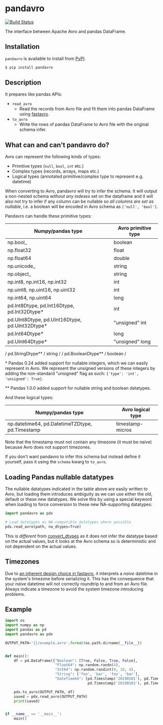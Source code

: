# pandavro

[![Build Status](https://travis-ci.org/ynqa/pandavro.svg?branch=master)](https://travis-ci.org/ynqa/pandavro)

The interface between Apache Avro and pandas DataFrame.

## Installation

`pandavro` is available to install from [PyPI](https://pypi.org/project/pandavro/).

```bash
$ pip install pandavro
```

## Description

It prepares like pandas APIs:

- `read_avro`
    - Read the records from Avro file and fit them into pandas DataFrame using [fastavro](https://github.com/tebeka/fastavro).
- `to_avro`
    - Write the rows of pandas DataFrame to Avro file with the original schema infer.
    
## What can and can't pandavro do?

Avro can represent the following kinds of types:
- Primitive types (`null`, `bool`, `int` etc.)
- Complex types (records, arrays, maps etc.)
- Logical types (annotated primitive/complex type to represent e.g. datetime)

When converting to Avro, pandavro will try to infer the schema. It will output a non-nested schema *without any indexes* set on the dataframe and it will also not try to infer if any column can be nullable so *all columns are set as nullable*, i.e. a boolean will be encoded in Avro schema as `['null', 'bool']`.

Pandavro can handle these primitive types:

| Numpy/pandas type                             | Avro primitive type |
|-----------------------------------------------|---------------------|
| np.bool_                                      | boolean             |
| np.float32                                    | float               |
| np.float64                                    | double              |
| np.unicode_                                   | string              |
| np.object_                                    | string              |
| np.int8, np.int16, np.int32                   | int                 |
| np.uint8, np.uint16, np.uint32                | int                 |
| np.int64, np.uint64                           | long                |
| pd.Int8Dtype, pd.Int16Dtype, pd.Int32Dtype*   | int                 |
| pd.UInt8Dtype, pd.UInt16Dtype, pd.UInt32Dtype*| "unsigned" int      |
| pd.Int64Dtype*                                | long                |
| pd.UInt64Dtype*                               | "unsigned" long     |
/ pd.StringDtype**                              / string              /
/ pd.BooleanDtype**                             / boolean             /

\* Pandas 0.24 added support for nullable integers, which we can easily represent in Avro. We represent the unsigned versions of these integers by adding the non-standard "unsigned" flag as such: `{'type': 'int', 'unsigned': True}`.

\** Pandas 1.0.0 added support for nullable string and boolean datatypes.

And these logical types:

| Numpy/pandas type                               | Avro logical type |
|-------------------------------------------------|-------------------|
| np.datetime64, pd.DatetimeTZDtype, pd.Timestamp | timestamp-micros  |

Note that the timestamp must not contain any timezone (it must be naive) because Avro does not support timezones.

If you don't want pandavro to infer this schema but instead define it yourself, pass it using the `schema` kwarg to `to_avro`.

## Loading Pandas nullable datatypes
The nullable datatypes indicated in the table above are easily written to Avro, but loading them introduces ambiguity as we can use either the old, default or these new datatypes. We solve this by using a special keyword when loading to force conversion to these new NA-supporting datatypes:

```python
import pandavro as pdx

# Load datatypes as NA-compatible datatypes where possible
pdx.read_avro(path, na_dtypes=True)
```

This is *different* from [convert_dtypes](https://pandas.pydata.org/docs/whatsnew/v1.0.0.html#convert-dtypes-method-to-ease-use-of-supported-extension-dtypes) as it does not infer the datatype based on the actual values, but it looks at the Avro schema so is deterministic and not dependent on the actual values.

## Timezones
Due to [an inherent design choice in fastavro](https://github.com/fastavro/fastavro/issues/409), it interprets a *naive* datetime in the system's timezone before serializing it. This has the consequence that your *naive* datetime will not correctly roundtrip to and from an Avro file. Always indicate a timezone to avoid the system timezone introducing problems.

## Example

```python
import os
import numpy as np
import pandas as pd
import pandavro as pdx

OUTPUT_PATH='{}/example.avro'.format(os.path.dirname(__file__))


def main():
    df = pd.DataFrame({"Boolean": [True, False, True, False],
                       "Float64": np.random.randn(4),
                       "Int64": np.random.randint(0, 10, 4),
                       "String": ['foo', 'bar', 'foo', 'bar'],
                       "DateTime64": [pd.Timestamp('20190101'), pd.Timestamp('20190102'),
                                      pd.Timestamp('20190103'), pd.Timestamp('20190104')]})

    pdx.to_avro(OUTPUT_PATH, df)
    saved = pdx.read_avro(OUTPUT_PATH)
    print(saved)


if __name__ == '__main__':
    main()
```
